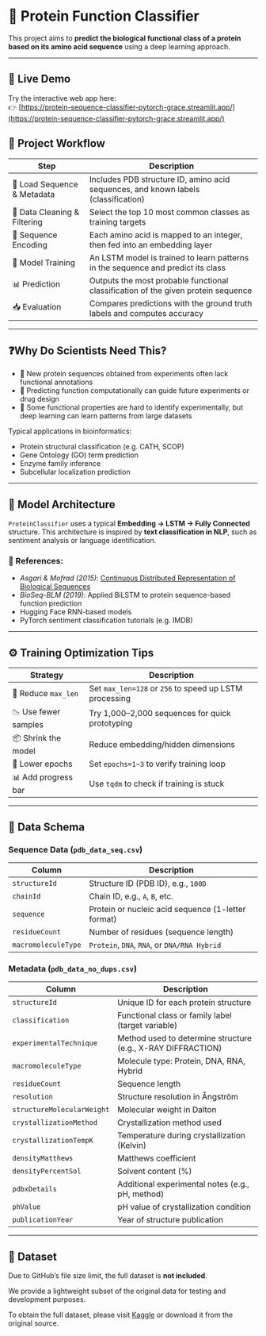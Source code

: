 # 🧬 Protein Function Classifier

This project aims to **predict the biological functional class of a protein based on its amino acid sequence** using a deep learning approach.

---
## 🚀 Live Demo

Try the interactive web app here:  
👉 [https://protein-sequence-classifier-pytorch-grace.streamlit.app/](https://protein-sequence-classifier-pytorch-grace.streamlit.app/)

## 🔁 Project Workflow

| Step | Description |
|------|-------------|
| 🔎 Load Sequence & Metadata | Includes PDB structure ID, amino acid sequences, and known labels (classification) |
| 🧼 Data Cleaning & Filtering | Select the top 10 most common classes as training targets |
| 🔢 Sequence Encoding | Each amino acid is mapped to an integer, then fed into an embedding layer |
| 🧠 Model Training | An LSTM model is trained to learn patterns in the sequence and predict its class |
| 📊 Prediction | Outputs the most probable functional classification of the given protein sequence |
| 📥 Evaluation | Compares predictions with the ground truth labels and computes accuracy |

---

## ❓Why Do Scientists Need This?

- 🧪 New protein sequences obtained from experiments often lack functional annotations
- 🧬 Predicting function computationally can guide future experiments or drug design
- 🧠 Some functional properties are hard to identify experimentally, but deep learning can learn patterns from large datasets

Typical applications in bioinformatics:

- Protein structural classification (e.g. CATH, SCOP)
- Gene Ontology (GO) term prediction
- Enzyme family inference
- Subcellular localization prediction

---

## 📐 Model Architecture

`ProteinClassifier` uses a typical **Embedding → LSTM → Fully Connected** structure. This architecture is inspired by **text classification in NLP**, such as sentiment analysis or language identification.

### 🧾 References:

- *Asgari & Mofrad (2015)*: [Continuous Distributed Representation of Biological Sequences](https://doi.org/10.1371/journal.pone.0141287)
- *BioSeq-BLM (2019)*: Applied BiLSTM to protein sequence-based function prediction
- Hugging Face RNN-based models
- PyTorch sentiment classification tutorials (e.g. IMDB)

---

## ⚙️ Training Optimization Tips

| Strategy | Description |
|----------|-------------|
| 🔻 Reduce `max_len` | Set `max_len=128` or `256` to speed up LSTM processing |
| 📉 Use fewer samples | Try 1,000–2,000 sequences for quick prototyping |
| 📦 Shrink the model | Reduce embedding/hidden dimensions |
| 🧪 Lower epochs | Set `epochs=1~3` to verify training loop |
| 📊 Add progress bar | Use `tqdm` to check if training is stuck |

---

## 📁 Data Schema

### Sequence Data (`pdb_data_seq.csv`)

| Column | Description |
|--------|-------------|
| `structureId` | Structure ID (PDB ID), e.g., `100D` |
| `chainId` | Chain ID, e.g., `A`, `B`, etc. |
| `sequence` | Protein or nucleic acid sequence (1-letter format) |
| `residueCount` | Number of residues (sequence length) |
| `macromoleculeType` | `Protein`, `DNA`, `RNA`, or `DNA/RNA Hybrid` |

### Metadata (`pdb_data_no_dups.csv`)

| Column | Description |
|--------|-------------|
| `structureId` | Unique ID for each protein structure |
| `classification` | Functional class or family label (target variable) |
| `experimentalTechnique` | Method used to determine structure (e.g., X-RAY DIFFRACTION) |
| `macromoleculeType` | Molecule type: Protein, DNA, RNA, Hybrid |
| `residueCount` | Sequence length |
| `resolution` | Structure resolution in Ångström |
| `structureMolecularWeight` | Molecular weight in Dalton |
| `crystallizationMethod` | Crystallization method used |
| `crystallizationTempK` | Temperature during crystallization (Kelvin) |
| `densityMatthews` | Matthews coefficient |
| `densityPercentSol` | Solvent content (%) |
| `pdbxDetails` | Additional experimental notes (e.g., pH, method) |
| `phValue` | pH value of crystallization condition |
| `publicationYear` | Year of structure publication |

---
## 📁 Dataset

Due to GitHub’s file size limit, the full dataset is **not included**.

We provide a lightweight subset of the original data for testing and development purposes.

To obtain the full dataset, please visit [Kaggle](https://www.kaggle.com/datasets/shahir/protein-data-set/code) or download it from the original source.
